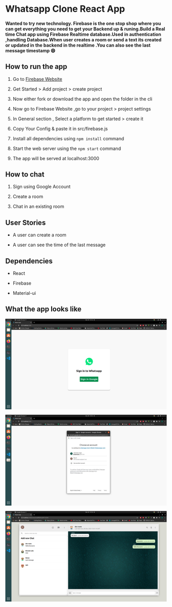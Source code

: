 # Whatsapp Clone React App

#### Wanted to try new technology. **Firebase** is the one stop shop where you can get everything you need to get your Backend up & runing.Build a Real time Chat app using Firebase Realtime database.Used in authentication ,handling Database.When user creates a room or send a text its created or updated in the backend in the realtime .You can also see the last message timestamp :smile:

## How to run the app

1. Go to [Firebase Website](https://firebase.google.com/ "Firebase")

2. Get Started > Add project > create project

3. Now either fork or download the app and open the folder in the cli

4. Now go to Firebase Website ,go to your project > project settings

5. In General section , Select a platform to get started > create it

6. Copy Your Config & paste it in src/firebase.js

7. Install all dependencies using `npm install` command

8. Start the web server using the `npm start` command

9. The app will be served at localhost:3000

## How to chat

1. Sign using Google Account

2. Create a room

3. Chat in an existing room

## User Stories

- A user can create a room

- A user can see the time of the last message

## Dependencies

- React

- Firebase

- Material-ui

## What the app looks like

![Screenshot_1](https://github.com/Flux99/whatsapp-clone/blob/master/screenshot/Screenshot_1.png?raw=true)

![Screenshot_2](https://github.com/Flux99/whatsapp-clone/blob/master/screenshot/Screenshot_2.jpeg?raw=true)

![Screenshot_3](https://github.com/Flux99/whatsapp-clone/blob/master/screenshot/Screenshot_3.png?raw=true)
